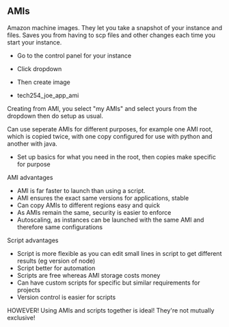 ## AMIs

Amazon machine images. They let you take a snapshot of your instance and files. Saves you from having to scp files and other changes each time you start your instance.

- Go to the control panel for your instance

- Click dropdown

- Then create image

- tech254_joe_app_ami

Creating from AMI, you select "my AMIs" and select yours from the dropdown then do setup as usual.

Can use seperate AMIs for different purposes, for example one AMI root, which is copied twice, with one copy configured for use with python and another with java.

- Set up basics for what you need in the root, then copies make specific for purpose

AMI advantages
- AMI is far faster to launch than using a script.
- AMI ensures the exact same versions for applications, stable
- Can copy AMIs to different regions easy and quick
- As AMIs remain the same, security is easier to enforce
- Autoscaling, as instances can be launched with the same AMI and therefore same configurations

Script advantages
- Script is more flexible as you can edit small lines in script to get different results (eg version of node)
- Script better for automation
- Scripts are free whereas AMI storage costs money
- Can have custom scripts for specific but similar requirements for projects
- Version control is easier for scripts

HOWEVER! Using AMIs and scripts together is ideal! They're not mutually exclusive!

